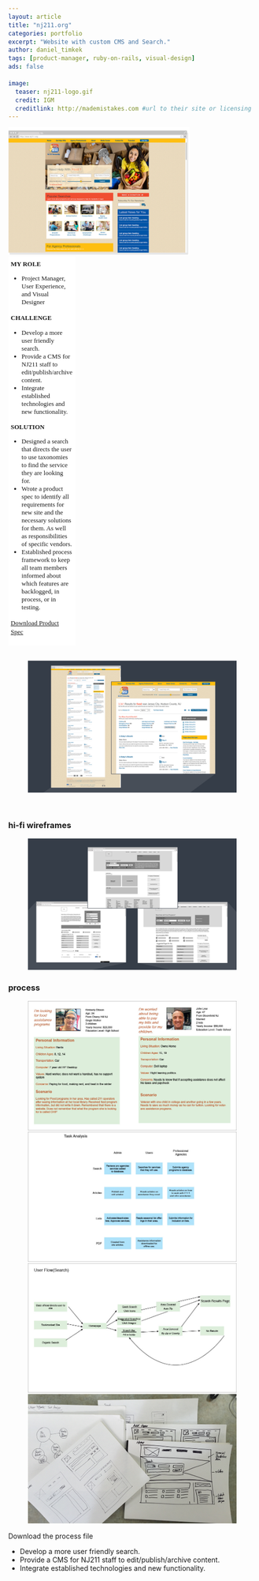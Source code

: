 ```yaml
---
layout: article
title: "nj211.org"
categories: portfolio
excerpt: "Website with custom CMS and Search."
author: daniel_timkek
tags: [product-manager, ruby-on-rails, visual-design]
ads: false

image:
  teaser: nj211-logo.gif
  credit: IGM
  creditlink: http://mademistakes.com #url to their site or licensing
---
```

<div style="width:100%; overflow: auto;">
	<div style="float: left; width: 73%; margin-right: 20px"><img src="../../images/NJ211-Homepage.png"></a></div>

<div style="margin: auto; width: 25%; float: left; background: #fff; padding: 5px;"><span style="font-family: adelle-sans; font-size: 13px; font-weight:600;">MY ROLE</span><br>
<ul style="font-family: adelle-sans; font-size: 13px; font-weight:500;">
<li style="font-family: adelle-sans; font-size: 13px; font-weight:500;">Project Manager, User Experience, and Visual Designer</li>
</ul>

<span style="font-family: adelle-sans; font-size: 13px; font-weight:600;">CHALLENGE</span>
<ul style="font-family: adelle-sans; font-size: 13px; font-weight:500;">
<li style="font-family: adelle-sans; font-size: 13px; font-weight:500;">Develop a more user friendly search.</li>
<li style="font-family: adelle-sans; font-size: 13px; font-weight:500;">Provide a CMS for NJ211 staff to edit/publish/archive content.</li>
<li style="font-family: adelle-sans; font-size: 13px; font-weight:500;">Integrate established technologies and new functionality.</li>
</ul>
<span style="font-family: adelle-sans; font-size: 13px; font-weight:600;">SOLUTION</span>
<ul style="font-family: adelle-sans; font-size: 13px; font-weight:500;">
<li style="font-family: adelle-sans; font-size: 13px; font-weight:500;">Designed a search that directs the user to use taxonomies to find the service they are looking for.</li>
<li style="font-family: adelle-sans; font-size: 13px; font-weight:500;">Wrote a product spec to identify all requirements for new site and the necessary solutions for them. As well as responsibilities of specific vendors.</li>
<li style="font-family: adelle-sans; font-size: 13px; font-weight:500;">Established process framework to keep all team members informed about which features are backlogged, in process, or in testing.</li>
</ul>

<a href="../../images/Product-Spec-NJ211-API-v7.pdf" style="font-family: adelle-sans; font-size: 13px; font-weight:500;">Download Product Spec</a>
</div>
</div>
<br>
<figure>
     <img src="../../images/NJ211-Pages.jpg" alt="nj211 pages">
</figure>
<br>


### hi-fi wireframes
<figure>
     <img src="../../images/NJ211-Wrfmes.jpg" alt="hi-fi wireframes">
</figure>

### process
<figure class="half">
	<img src="../../images/NJ211-Personas.jpg" alt="personas photo">
	<img src="../../images/NJ211-Tasks.jpg" alt="tasks photo">
	<img src="../../images/NJ211-user-flow.jpg" alt="user flow photo">	
	<img src="../../images/NJ211-Process.png" alt="process photo">
</figure>
Download the process file

* Develop a more user friendly search.
* Provide a CMS for NJ211 staff to edit/publish/archive content.
* Integrate established technologies and new functionality.